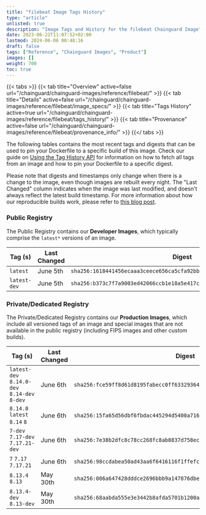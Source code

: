 ```yaml
---
title: "filebeat Image Tags History"
type: "article"
unlisted: true
description: "Image Tags and History for the filebeat Chainguard Image"
date: 2023-06-22T11:07:52+02:00
lastmod: 2024-06-06 00:48:16
draft: false
tags: ["Reference", "Chainguard Images", "Product"]
images: []
weight: 700
toc: true
---
```


{{< tabs >}}
{{< tab title="Overview" active=false url="/chainguard/chainguard-images/reference/filebeat/" >}}
{{< tab title="Details" active=false url="/chainguard/chainguard-images/reference/filebeat/image_specs/" >}}
{{< tab title="Tags History" active=true url="/chainguard/chainguard-images/reference/filebeat/tags_history/" >}}
{{< tab title="Provenance" active=false url="/chainguard/chainguard-images/reference/filebeat/provenance_info/" >}}
{{</ tabs >}}

The following tables contains the most recent tags and digests that can be used to pin your Dockerfile to a specific build of this image. Check our guide on [Using the Tag History API](/chainguard/chainguard-images/using-the-tag-history-api/) for information on how to fetch all tags from an image and how to pin your Dockerfile to a specific digest.

Please note that digests and timestamps only change when there is a change to the image, even though images are rebuilt every night. The "Last Changed" column indicates when the image was last modified, and doesn't always reflect the latest build timestamp. For more information about how our reproducible builds work, please refer to [this blog post](https://www.chainguard.dev/unchained/reproducing-chainguards-reproducible-image-builds).

### Public Registry
The Public Registry contains our **Developer Images**, which typically comprise the `latest*` versions of an image.

| Tag (s)       | Last Changed | Digest                                                                    |
|---------------|--------------|---------------------------------------------------------------------------|
|  `latest`     | June 5th     | `sha256:1618441456ecaaa3ceece656ca5cfa92bb8a60a87fd890c15ab6f5b40fce559d` |
|  `latest-dev` | June 5th     | `sha256:b373c7f7a9003ed42066ccb1e18a5e417c1527514240139c5d6c2d6210e8ab33` |


### Private/Dedicated Registry
The Private/Dedicated Registry contains our **Production Images**, which include all versioned tags of an image and special images that are not available in the public registry (including FIPS images and other custom builds).

| Tag (s)                                       | Last Changed | Digest                                                                    |
|-----------------------------------------------|--------------|---------------------------------------------------------------------------|
|  `latest-dev` `8.14.0-dev` `8.14-dev` `8-dev` | June 6th     | `sha256:fce59ff8d61d8195fabecc0ff63329364ba92daf4a7c31ac09c9922b516a7091` |
|  `8.14.0` `latest` `8.14` `8`                 | June 6th     | `sha256:15fa65d56dbf6fbdac445294d5400a7162a110d1c3330cf298470732473b4c98` |
|  `7-dev` `7.17-dev` `7.17.21-dev`             | June 6th     | `sha256:7e38b2dfc8c78cc268fc8ab8837d758ec98514097d044e87c358c8836fd9f382` |
|  `7` `7.17` `7.17.21`                         | June 6th     | `sha256:98ccdabea50ad43aa6f6416116f1ffefc3500562a9f44ce6ae12e1948b3279c2` |
|  `8.13.4` `8.13`                              | May 30th     | `sha256:006a647428dddce2696bbb9a147876dbefd9e7be1e80acd5dac19baa1057fac7` |
|  `8.13.4-dev` `8.13-dev`                      | May 30th     | `sha256:68aabda555e3e3442b8afda5701b1200ae2ee897d574ccdeb088ea37094e3fec` |

